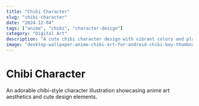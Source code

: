 ```yaml
---
title: "Chibi Character"
slug: "chibi-character"
date: "2024-12-04"
tags: ["anime", "chibi", "character-design"]
category: "Digital Art"
description: "A cute chibi character design with vibrant colors and playful aesthetics."
image: "desktop-wallpaper-anime-chibi-art-for-android-chibi-boy-thumbnail.jpg"
---
```


# Chibi Character

An adorable chibi-style character illustration showcasing anime art aesthetics and cute design elements.
